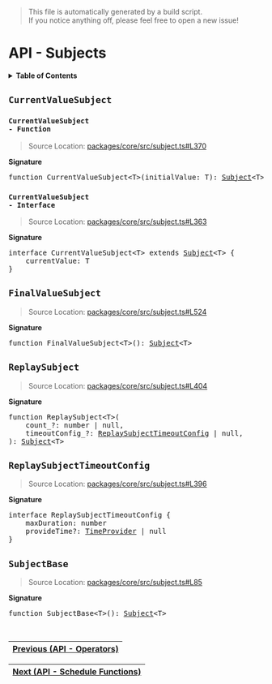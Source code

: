 > This file is automatically generated by a build script.<br>If you notice anything off, please feel free to open a new issue!

# API - Subjects

<details><summary><b>Table of Contents</b></summary><br>

1. [<code>CurrentValueSubject</code>](#CurrentValueSubject) - [<code>Function</code>](#CurrentValueSubject-Function), [<code>Interface</code>](#CurrentValueSubject-Interface)
2. [<code>FinalValueSubject</code>](#FinalValueSubject)
3. [<code>ReplaySubject</code>](#ReplaySubject)
   1. [<code>ReplaySubjectTimeoutConfig</code>](#ReplaySubjectTimeoutConfig)
4. [<code>SubjectBase</code>](#SubjectBase)</details>

## <a name="CurrentValueSubject"></a><code>CurrentValueSubject</code>

### <a name="CurrentValueSubject-Function"></a><code>CurrentValueSubject - Function</code>

> Source Location: [packages\/core\/src\/subject.ts#L370](..\/packages\/core\/src\/subject.ts#L370)

<b>Signature</b>

<pre>function CurrentValueSubject&lt;T&gt;(initialValue: T): <a href="01-api-basics.md#Subject-Interface">Subject</a>&lt;T&gt;</pre>

### <a name="CurrentValueSubject-Interface"></a><code>CurrentValueSubject - Interface</code>

> Source Location: [packages\/core\/src\/subject.ts#L363](..\/packages\/core\/src\/subject.ts#L363)

<b>Signature</b>

<pre>interface CurrentValueSubject&lt;T&gt; extends <a href="01-api-basics.md#Subject-Interface">Subject</a>&lt;T&gt; {<br>    currentValue: T<br>}</pre>

## <a name="FinalValueSubject"></a><code>FinalValueSubject</code>

> Source Location: [packages\/core\/src\/subject.ts#L524](..\/packages\/core\/src\/subject.ts#L524)

<b>Signature</b>

<pre>function FinalValueSubject&lt;T&gt;(): <a href="01-api-basics.md#Subject-Interface">Subject</a>&lt;T&gt;</pre>

## <a name="ReplaySubject"></a><code>ReplaySubject</code>

> Source Location: [packages\/core\/src\/subject.ts#L404](..\/packages\/core\/src\/subject.ts#L404)

<b>Signature</b>

<pre>function ReplaySubject&lt;T&gt;(<br>    count_?: number | null,<br>    timeoutConfig_?: <a href="#ReplaySubjectTimeoutConfig">ReplaySubjectTimeoutConfig</a> | null,<br>): <a href="01-api-basics.md#Subject-Interface">Subject</a>&lt;T&gt;</pre>

## <a name="ReplaySubjectTimeoutConfig"></a><code>ReplaySubjectTimeoutConfig</code>

> Source Location: [packages\/core\/src\/subject.ts#L396](..\/packages\/core\/src\/subject.ts#L396)

<b>Signature</b>

<pre>interface ReplaySubjectTimeoutConfig {<br>    maxDuration: number<br>    provideTime?: <a href="06-api-utils.md#TimeProvider">TimeProvider</a> | null<br>}</pre>

## <a name="SubjectBase"></a><code>SubjectBase</code>

> Source Location: [packages\/core\/src\/subject.ts#L85](..\/packages\/core\/src\/subject.ts#L85)

<b>Signature</b>

<pre>function SubjectBase&lt;T&gt;(): <a href="01-api-basics.md#Subject-Interface">Subject</a>&lt;T&gt;</pre><br>

| [Previous \(API - Operators\)](03-api-operators.md#readme) |
| --- |

<div align="right">

| [Next \(API - Schedule Functions\)](05-api-schedule-functions.md#readme) |
| --- |
</div>
